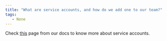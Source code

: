 ```yaml
---
title: "What are service accounts, and how do we add one to our team?"
tags:
   - None
---
```


Check [this](../guides/technical-faq/general.md#what-is-a-service-account-and-why-is-it-useful) page from our docs to know more about service accounts.